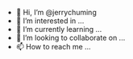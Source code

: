 - 👋 Hi, I’m @jerrychuming
- 👀 I’m interested in ...
- 🌱 I’m currently learning ...
- 💞️ I’m looking to collaborate on ...
- 📫 How to reach me ...

<!---
jerrychuming/jerrychuming is a ✨ special ✨ repository because its `README.md` (this file) appears on your GitHub profile.
You can click the Preview link to take a look at your changes.
--->
